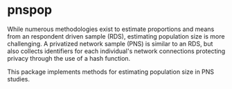 # pnspop

While numerous methodologies exist to estimate proportions and means from an respondent driven sample (RDS), estimating population size is more challenging. A privatized network sample (PNS) is similar to an RDS, but also collects identifiers for each individual's network connections protecting privacy through the use of a hash function.

This package implements methods for estimating population size in PNS studies.

